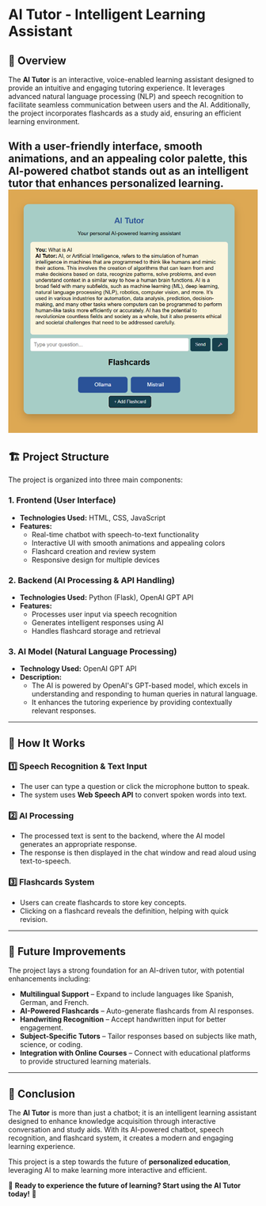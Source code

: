 # AI Tutor - Intelligent Learning Assistant

## 📌 Overview
The **AI Tutor** is an interactive, voice-enabled learning assistant designed to provide an intuitive and engaging tutoring experience. It leverages advanced natural language processing (NLP) and speech recognition to facilitate seamless communication between users and the AI. Additionally, the project incorporates flashcards as a study aid, ensuring an efficient learning environment.

With a user-friendly interface, smooth animations, and an appealing color palette, this AI-powered chatbot stands out as an intelligent tutor that enhances personalized learning.
![Alt Text](https://github.com/Keshav-spec/AI-Tutor/blob/main/Screenshot%202025-03-01%20155453.png?raw=true)
---

## 🏗️ Project Structure
The project is organized into three main components:

### **1. Frontend (User Interface)**
- **Technologies Used:** HTML, CSS, JavaScript
- **Features:**
  - Real-time chatbot with speech-to-text functionality
  - Interactive UI with smooth animations and appealing colors
  - Flashcard creation and review system
  - Responsive design for multiple devices

### **2. Backend (AI Processing & API Handling)**
- **Technologies Used:** Python (Flask), OpenAI GPT API
- **Features:**
  - Processes user input via speech recognition
  - Generates intelligent responses using AI
  - Handles flashcard storage and retrieval

### **3. AI Model (Natural Language Processing)**
- **Technology Used:** OpenAI GPT API
- **Description:**
  - The AI is powered by OpenAI's GPT-based model, which excels in understanding and responding to human queries in natural language.
  - It enhances the tutoring experience by providing contextually relevant responses.

---

## 🎤 How It Works
### **1️⃣ Speech Recognition & Text Input**
- The user can type a question or click the microphone button to speak.
- The system uses **Web Speech API** to convert spoken words into text.

### **2️⃣ AI Processing**
- The processed text is sent to the backend, where the AI model generates an appropriate response.
- The response is then displayed in the chat window and read aloud using text-to-speech.

### **3️⃣ Flashcards System**
- Users can create flashcards to store key concepts.
- Clicking on a flashcard reveals the definition, helping with quick revision.

---

## 🚀 Future Improvements
The project lays a strong foundation for an AI-driven tutor, with potential enhancements including:
- **Multilingual Support** – Expand to include languages like Spanish, German, and French.
- **AI-Powered Flashcards** – Auto-generate flashcards from AI responses.
- **Handwriting Recognition** – Accept handwritten input for better engagement.
- **Subject-Specific Tutors** – Tailor responses based on subjects like math, science, or coding.
- **Integration with Online Courses** – Connect with educational platforms to provide structured learning materials.

---

## 🎯 Conclusion
The **AI Tutor** is more than just a chatbot; it is an intelligent learning assistant designed to enhance knowledge acquisition through interactive conversation and study aids. With its AI-powered chatbot, speech recognition, and flashcard system, it creates a modern and engaging learning experience.

This project is a step towards the future of **personalized education**, leveraging AI to make learning more interactive and efficient.

📌 **Ready to experience the future of learning? Start using the AI Tutor today!** 🚀

